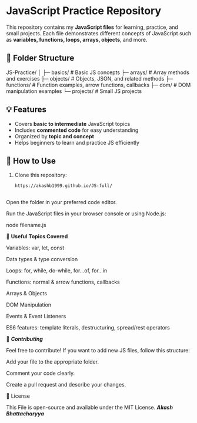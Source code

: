 # JavaScript Practice Repository

This repository contains my **JavaScript files** for learning, practice, and small projects. Each file demonstrates different concepts of JavaScript such as **variables, functions, loops, arrays, objects**, and more.

## 📂 Folder Structure

JS-Practice/
│
├─ basics/ # Basic JS concepts
├─ arrays/ # Array methods and exercises
├─ objects/ # Objects, JSON, and related methods
├─ functions/ # Function examples, arrow functions, callbacks
├─ dom/ # DOM manipulation examples
└─ projects/ # Small JS projects


## 💡 Features
- Covers **basic to intermediate** JavaScript topics
- Includes **commented code** for easy understanding
- Organized by **topic and concept**
- Helps beginners to learn and practice JS efficiently

## 🚀 How to Use
1. Clone this repository:
   ```bash
   https://akashb1999.github.io/JS-full/



Open the folder in your preferred code editor.

Run the JavaScript files in your browser console or using Node.js:

node filename.js

🔗 **Useful Topics Covered**

Variables: var, let, const

Data types & type conversion

Loops: for, while, do-while, for…of, for…in

Functions: normal & arrow functions, callbacks

Arrays & Objects

DOM Manipulation

Events & Event Listeners

ES6 features: template literals, destructuring, spread/rest operators

📝 _**Contributing**_

Feel free to contribute! If you want to add new JS files, follow this structure:

Add your file to the appropriate folder.

Comment your code clearly.

Create a pull request and describe your changes.

📌 License

This File is open-source and available under the MIT License.
_**Akash Bhattacharyya**_
